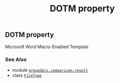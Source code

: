﻿---
title: DOTM property
second_title: GroupDocs.Comparison for Python via .NET API References
description: 
type: docs
url: /python-net/groupdocs.comparison.result/filetype/dotm/
is_root: false
weight: 370
---

## DOTM property


Microsoft Word Macro-Enabled Template

### See Also
* module [`groupdocs.comparison.result`](../../)
* class [`FileType`](/comparison/python-net/groupdocs.comparison.result/filetype)
